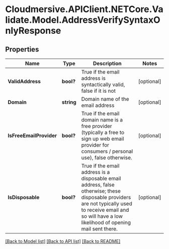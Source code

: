 # Cloudmersive.APIClient.NETCore.Validate.Model.AddressVerifySyntaxOnlyResponse
## Properties

Name | Type | Description | Notes
------------ | ------------- | ------------- | -------------
**ValidAddress** | **bool?** | True if the email address is syntactically valid, false if it is not | [optional] 
**Domain** | **string** | Domain name of the email address | [optional] 
**IsFreeEmailProvider** | **bool?** | True if the email domain name is a free provider (typically a free to sign up web email provider for consumers / personal use), false otherwise. | [optional] 
**IsDisposable** | **bool?** | True if the email address is a disposable email address, false otherwise; these disposable providers are not typically used to receive email and so will have a low likelihood of opening mail sent there. | [optional] 

[[Back to Model list]](../README.md#documentation-for-models) [[Back to API list]](../README.md#documentation-for-api-endpoints) [[Back to README]](../README.md)


